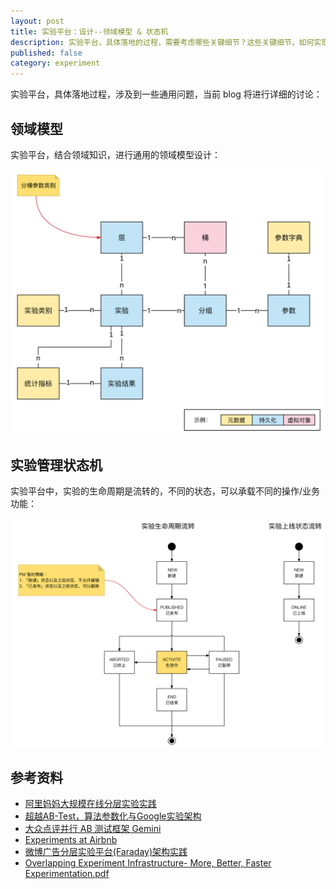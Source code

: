 ```yaml
---
layout: post
title: 实验平台：设计--领域模型 & 状态机
description: 实验平台，具体落地的过程，需要考虑哪些关键细节？这些关键细节，如何实现？
published: false
category: experiment
---
```


实验平台，具体落地过程，涉及到一些通用问题，当前 blog 将进行详细的讨论：

## 领域模型

实验平台，结合领域知识，进行通用的领域模型设计：

![](/images/experiment-series/domain-model-design.png)


## 实验管理状态机

实验平台中，实验的生命周期是流转的，不同的状态，可以承载不同的操作/业务功能：

![](/images/experiment-series/experiment-lifecycle.png)



## 参考资料

* [阿里妈妈大规模在线分层实验实践](http://www.infoq.com/cn/articles/alimama-large-scale-online-hierarchical-experiment)
* [超越AB-Test，算法参数化与Google实验架构](http://www.weiot.net/article-4661-1.html)
* [大众点评并行 AB 测试框架 Gemini](http://www.csdn.net/article/2015-03-24/2824303)
* [Experiments at Airbnb](https://medium.com/airbnb-engineering/experiments-at-airbnb-e2db3abf39e7)
* [微博广告分层实验平台(Faraday)架构实践](http://www.infoq.com/cn/articles/weibo-ad-layered-experiment-platform-faraday)
* [Overlapping Experiment Infrastructure- More, Better, Faster Experimentation.pdf](https://static.googleusercontent.com/media/research.google.com/zh-CN//pubs/archive/36500.pdf)










































[NingG]:    http://ningg.github.com  "NingG"










